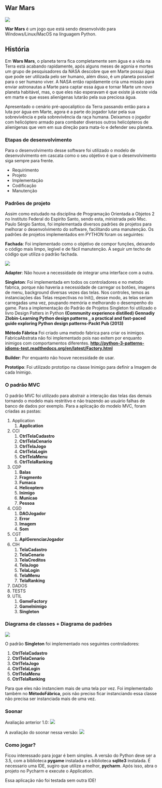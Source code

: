 ## War Mars ##



![](https://raw.githubusercontent.com/Corlobin/WarMars2.0/master/ifes/dados/imagens/War-in-Mars.png)

**War Mars** é um jogo que está sendo desenvolvido para Windows/Linux/MacOS na línguagem Python.

## História ##

Em **Wars Mars**, o planeta terra fica completamente sem água e a vida na Terra está acabando rapidamente, após alguns meses de agonia e mortes um grupo de pesquisadores da NASA descobre que em Marte possui água que pode ser utilizada pelo ser humano, além disso, é um planeta possível para o ser humano viver. A NASA então rapidamente cria uma missão para enviar astronautas a Marte para captar essa água e tornar Marte um novo planeta habitável, mas, o que eles não esperavam é que existe já existe vida em marte e que esses alienígenas lutarão pela sua preciosa água. 

Apresentado o cenário pré-apocaliptico da Terra passando então para a luta por água em Marte, agora é a parte do jogador lutar pela sua sobrevivência e pela sobrevivência da raça humana. Deixamos o jogador com helicóptero armado para combater diversos outros helicópteros de alienígenas que vem em sua direção para mata-lo e defender seu planeta.


### Etapas de desenvolvimento ###

Para o desenvolvimento desse software foi utilizado o modelo de desenvolvimento em cascata como o seu objetivo é que o desenvolvimento siga sempre para frente.

- Requirimento
- Projeto
- Implementação
- Codificação
- Manutenção

### Padrões de projeto ###

Assim como estudado na disciplina de Programação Orientada a Objetos 2 no Instituto Federal do Espirito Santo, sendo esta, ministrada pelo Msc. Paulo Sérgio Santos, foi implementada diversos padrões de projetos para melhorar o desenvolvimento do software, facilitando uma manutenção. 
Os padrões de projetos implementados em PYTHON foram os seguintes:

**Fachada**: Foi implementado como o objetivo de compor funções, deixando o código mais limpo, legível e de fácil manutenção. A seguir um techo de código que utiliza o padrão fachada.

![](https://raw.githubusercontent.com/Corlobin/WarMars2.0/master/fachada.png)

**Adapter**: Não houve a necessidade de integrar uma interface com a outra. 

**Singleton**: Foi implementada em todos os controladores e no metodo fabrica, porque não haveria a necessidade de carregar os botões, imagens de menu, background diversas vezes das telas. Nos controles, temos as instanciações das Telas respectivas no Init(), desse modo, as telas seriam carregadas uma vez, poupando memória e melhorando o desempenho do game. Para a implementação do Padrão de Projetos Singleton foi utilizado o livro Design Patters in Python **(Community experience distilled) Gennadiy Zlobin-Learning Python design patterns _ a practical and fast-paced guide exploring Python design patterns-Packt Pub (2013)**


**Método Fábrica** Foi criado uma metodo fabrica para criar os inimigos. FabricaAbstrata não foi implementado pois nao exitem por enquanto inimigos com comportamentos diferentes. **http://python-3-patterns-idioms-test.readthedocs.org/en/latest/Factory.html**

**Builder**: Por enquanto não houve necessidade de usar.

**Prototipo**: Foi utilizado prototipo na classe Inimigo para definir a Imagem de cada Inimigo. 


### O padrão MVC ###
O padrão MVC foi utilizado para abstrair a interação das telas das demais tornando o modelo mais restritivo e não trazendo ao usuário falhas de banco de dados por exemplo. Para a aplicação do modelo MVC, foram criadas as pastas:

1. Application
	1. **Application**
2. CCI
	1. **CtrlTelaCadastro**
	2. **CtrlTelaCenario**
	3. **CtrlTelaJogo**
	4. **CtrlTelaLogin**
	5. **CtrlTelaMenu**
	6. **CtrlTelaRanking**
3. CDP
	1. **Balas**
	2. **Fragmento**
	3. **Fumaca**
	4. **Helicoptero**
	5. **Inimigo**
	6. **Municao**
	7. **Pessoa**
4. CGD
	1. **DAOJogador**
	2. **Error**
	3. **Imagem**
	4. **Som**
5. CGT
	1. **AplGerenciarJogador**
6. CIH
	1. **TelaCadastro**
	2. **TelaCenario**
	3. **TelaCreditos**
	4. **TelaJogo**
	5. **TelaLogin**
	6. **TelaMenu**
	7. **TelaRanking**
7. DADOS
8. TESTS
9. UTIL
	1. **GameFactory**
	2. **GameInimigo**
	3. **Singleton**

### Diagrama de classes + Diagrama de padrões ###

![](https://raw.githubusercontent.com/Corlobin/WarMars2.0/master/diagrama%20padr%C3%B5es.png)

O padrão **Singleton** foi implementado nos seguintes controladores:

1. **CtrlTelaCadastro**
2. **CtrlTelaCenario**
3. **CtrlTelaJogo**
4. **CtrlTelaLogin**
5. **CtrlTelaMenu**
6. **CtrlTelaRanking**

Para que eles não instanciem mais de uma tela por vez. Foi implementado também no **MétodoFábrica**, pois não preciso ficar instanciando essa classe não precisa ser instanciada mais de uma vez.



### Soonar ##

Avaliação anterior 1.0:
![](https://github.com/Corlobin/WarMars2.0/blob/master/soonar.png?raw=true)

A avaliação do soonar nessa versão:
![](https://github.com/Corlobin/WarMars2.0/blob/master/soonar2.png?raw=true)


### Como jogar? ###
Ficou interessado para jogar é bem simples. A versão do Python deve ser a 3.5, com a biblioteca **pygame** instalada e a biblioteca **sqlite3** instalada. É necessario uma IDE, sugiro que utilize a melhor, **pycharm**. Após isso, abra o projeto no Pycharm e execute o Application.

Essa aplicação não foi testada sem outra IDE!

